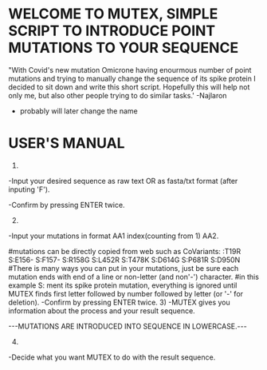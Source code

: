 # WELCOME TO MUTEX, SIMPLE SCRIPT TO INTRODUCE POINT MUTATIONS TO YOUR SEQUENCE

"With Covid's new mutation Omicrone having enourmous number of point mutations and
trying to manually change the sequence of its spike protein I decided to sit down 
and write this short script. Hopefully this will help not only me, but also other 
people trying to do similar tasks.'                                     -Najlaron



- probably will later change the name

# USER'S MANUAL

1)
 -Input your desired sequence as raw text OR as fasta/txt format (after inputing 'F').
 
 -Confirm by pressing ENTER twice.
 
2)
  -Input your mutations in format AA1 index(counting from 1) AA2.
  
#mutations can be directly copied from web such as CoVariants:
:T19R
S:E156-
S:F157-
S:R158G
S:L452R
S:T478K
S:D614G
S:P681R
S:D950N
#There is many ways you can put in your mutations, just be sure each mutation ends with end of a line or non-letter (and non'-') character.
#in this example S: ment its spike protein mutation, everything is ignored until MUTEX finds first letter followed by number followed by letter (or '-' for deletion).
 -Confirm by pressing ENTER twice.
3)
 -MUTEX gives you information about the process and your result sequence. 
  
---MUTATIONS ARE INTRODUCED INTO SEQUENCE IN LOWERCASE.---

4)
 -Decide what you want MUTEX to do with the result sequence.
  
